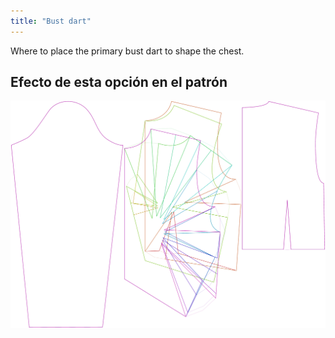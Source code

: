 ```yaml
---
title: "Bust dart"
---
```


Where to place the primary bust dart to shape the chest.

## Efecto de esta opción en el patrón

![This image shows the effect of this option by superimposing several variants that have a different value for this option](breanna_primarybustdart_sample.svg "Effect of this option on the pattern")
